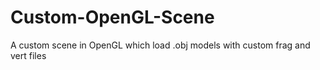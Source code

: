 # Custom-OpenGL-Scene
A custom scene in OpenGL which load .obj models with custom frag and vert files
